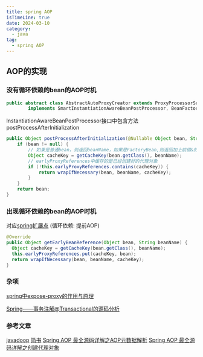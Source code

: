 ```yaml
---
title: spring AOP
isTimeLine: true
date: 2024-03-10
category:
  - java
tag:
  - spring AOP
---
```



## **AOP的实现**

### **没有循环依赖的bean的AOP时机**

```java
public abstract class AbstractAutoProxyCreator extends ProxyProcessorSupport
		implements SmartInstantiationAwareBeanPostProcessor, BeanFactoryAware
```

InstantiationAwareBeanPostProcessor接口中包含方法postProcessAfterInitialization

```java
public Object postProcessAfterInitialization(@Nullable Object bean, String beanName) {
    if (bean != null) {
        // 如果是普通bean，则返回beanName，如果是FactoryBean,则返回加上前缀&的&beanName
        Object cacheKey = getCacheKey(bean.getClass(), beanName);
        // earlyProxyReferences中缓存的是已经创建好的代理对象
        if (!this.earlyProxyReferences.contains(cacheKey)) {
            return wrapIfNecessary(bean, beanName, cacheKey);
        }
    }
    return bean;
}
```

### **出现循环依赖的bean的AOP时机**
对应[spring扩展点](/java/spring/spring扩展点.md) (循环依赖: 提前AOP)

```java
@Override
public Object getEarlyBeanReference(Object bean, String beanName) {
  Object cacheKey = getCacheKey(bean.getClass(), beanName);
  this.earlyProxyReferences.put(cacheKey, bean);
  return wrapIfNecessary(bean, beanName, cacheKey);
}
```


### 杂项

[spring中expose-proxy的作用与原理](https://blog.csdn.net/JustForSS/article/details/83008824)

[Spring——事务注解@Transactional的源码分析](https://blog.csdn.net/minghao0508/article/details/125834496)


### 参考文章
[javadoop](https://javadoop.com/post/spring-aop-source)
[简书](https://www.jianshu.com/p/e09ff92dfa8d)
[Spring AOP 最全源码详解之AOP元数据解析](https://blog.csdn.net/wuyuwei/article/details/88319018)
[Spring AOP 最全源码详解之创建代理对象](https://blog.csdn.net/wuyuwei/article/details/88357698)